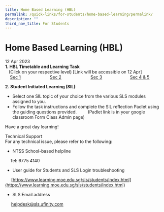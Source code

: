 ```yaml
---
title: Home Based Learning (HBL)
permalink: /quick-links/for-students/home-based-learning/permalink/
description: ""
third_nav_title: For Students
---
```

Home Based Learning (HBL)
=========================

  
12 Apr 2023  
**1. HBL Timetable and Learning Task**   
   (Click on your respective level) \[Link will be accessible on 12 Apr\]  
    [Sec 1](https://docs.google.com/spreadsheets/d/1b54LnGN5LXd1GwEsY6yUTCFGxGU-WzPV/edit#gid=1010264824)                        [](https://newtownsec-moe-edu-sg-admin.cwp.sg/about-us/links/students/goog_1953939102)[Sec 2](https://docs.google.com/spreadsheets/d/1tAJ2dMoeYTRMK66vpPpXSj2TKlxnu9hY/edit#gid=1763971335)                        [Sec 3](https://docs.google.com/spreadsheets/d/1QF__20OKtbqeZYqoAW4Hp7xo9BF7U_KA/edit#gid=469714883)                       [Sec 4 & 5](https://docs.google.com/spreadsheets/d/1lBCex-ezxmZH8H6ZTOhqTAAbio_q-LqQ/edit#gid=1564031267)  

**2. Student Initiated Learning (SIL)**  

*   Select one SIL topic of your choice from the various SLS modules assigned to you.
*   Follow the task instructions and complete the SIL reflection Padlet using the guiding questions provided.         (Padlet link is in your google classroom Form Class Admin page)

Have a great day learning!  
  
Technical Support  
For any technical issue, please refer to the following:  

*   NTSS School-based helpline

    Tel: 6775 4140

*   User guide for Students and SLS Login troubleshooting

     [https://www.learning.moe.edu.sg/sls/students/index.html](https://www.learning.moe.edu.sg/sls/students/index.html)  
  

*   SLS Email address

     [helpdesk@sls.ufinity.com](mailto:helpdesk@sls.ufinity.com)